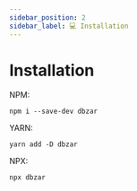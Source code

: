 ```yaml
---
sidebar_position: 2
sidebar_label: 💻 Installation
---
```


# Installation

NPM:

```
npm i --save-dev dbzar
```

YARN:

```
yarn add -D dbzar
```

NPX:

```
npx dbzar
```
